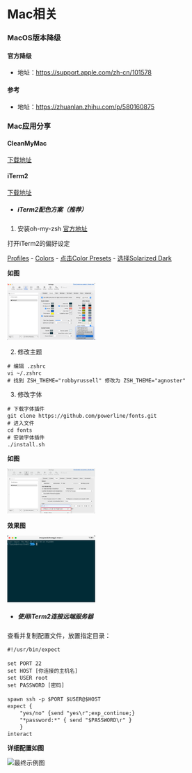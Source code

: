 # Mac相关

### MacOS版本降级

#### 官方降级

- 地址：https://support.apple.com/zh-cn/101578

#### 参考

- 地址：https://zhuanlan.zhihu.com/p/580160875

### Mac应用分享

#### CleanMyMac

[下载地址](https://go.naodai.org/Software/CleanMyMac)

#### iTerm2

[下载地址](https://iterm2.com/)

- ##### iTerm2配色方案（推荐）

1. 安装oh-my-zsh [官方地址](https://ohmyz.sh/#install)

打开iTerm2的偏好设定

[Profiles](#) - [Colors](#) - [点击Color Presets](#) - [选择Solarized Dark](#)

**如图**
<p>
<img src="../static/img/mac/iterm2-set-color.png" width="40%" height="30%" alt="最终示例图">
</p>

2. 修改主题
```shell
# 编辑 .zshrc
vi ~/.zshrc
# 找到 ZSH_THEME="robbyrussell" 修改为 ZSH_THEME="agnoster"
```

3. 修改字体
```shell
# 下载字体插件
git clone https://github.com/powerline/fonts.git
# 进入文件
cd fonts
# 安装字体插件
./install.sh
```

**如图**
<p>
<img src="/static/img/mac/iterm2-set-font.png" width="40%" height="30%" alt="最终示例图">
</p>


**效果图**
<p>
<img src="/static/img/mac/iterm2-index.png" width="40%" height="30%" alt="最终示例图" />
</p>

- ##### 使用iTerm2连接远端服务器

查看并复制配置文件，放置指定目录：
```shell
#!/usr/bin/expect

set PORT 22
set HOST [你连接的主机名]
set USER root
set PASSWORD [密码]

spawn ssh -p $PORT $USER@$HOST
expect {
    "yes/no" {send "yes\r";exp_continue;}
    "*password:*" { send "$PASSWORD\r" }
    }
interact
```

**详细配置如图**
<p>
<img src="/static/img/mac/iTerm2.png" width="40%" height="30%" alt="最终示例图">
</p>
